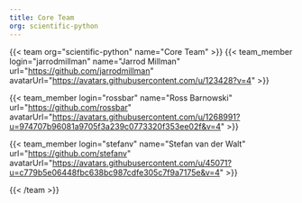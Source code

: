 ```yaml
---
title: Core Team
org: scientific-python
---
```

{{< team org="scientific-python" name="Core Team" >}}
  {{< team_member
      login="jarrodmillman"
      name="Jarrod Millman"
      url="https://github.com/jarrodmillman"
      avatarUrl="https://avatars.githubusercontent.com/u/123428?v=4" >}}

  {{< team_member
      login="rossbar"
      name="Ross Barnowski"
      url="https://github.com/rossbar"
      avatarUrl="https://avatars.githubusercontent.com/u/1268991?u=974707b96081a9705f3a239c0773320f353ee02f&v=4" >}}

  {{< team_member
      login="stefanv"
      name="Stefan van der Walt"
      url="https://github.com/stefanv"
      avatarUrl="https://avatars.githubusercontent.com/u/45071?u=c779b5e06448fbc638bc987cdfe305c7f9a7175e&v=4" >}}

{{< /team >}}

